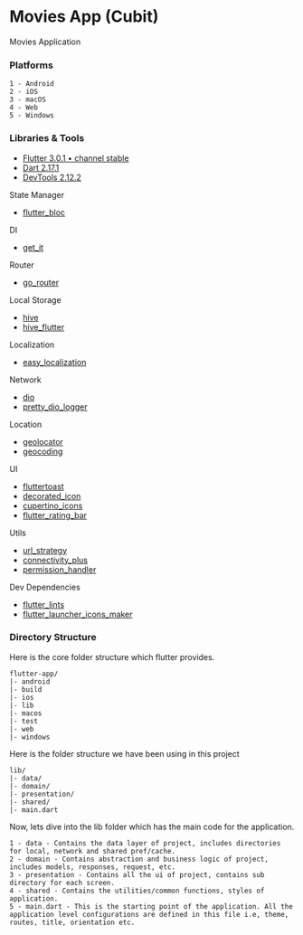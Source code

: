 # Movies App (Cubit)

Movies Application

### Platforms
```
1 - Android
2 - iOS
3 - macOS
4 - Web
5 - Windows
```

### Libraries & Tools

- [Flutter 3.0.1 • channel stable](https://flutter.dev)
- [Dart 2.17.1](https://dart.dev)
- [DevTools 2.12.2](https://docs.flutter.dev/development/tools/devtools/overview)

State Manager
- [flutter_bloc](https://github.com/felangel/bloc/tree/master/packages/flutter_bloc)

DI
- [get_it](https://github.com/fluttercommunity/get_it)

Router
- [go_router](https://github.com/flutter/packages/tree/main/packages/go_router)

Local Storage
- [hive](https://github.com/hivedb/hive)
- [hive_flutter](https://github.com/hivedb/hive)

Localization
- [easy_localization](https://github.com/aissat/easy_localization)

Network
- [dio](https://github.com/flutterchina/dio)
- [pretty_dio_logger](https://github.com/Milad-Akarie/pretty_dio_logger)

Location
- [geolocator](https://github.com/baseflow/flutter-geolocator/tree/main/geolocator)
- [geocoding](https://github.com/baseflow/flutter-geocoding)

UI
- [fluttertoast](https://github.com/PonnamKarthik/FlutterToast)
- [decorated_icon](https://github.com/benPesso/flutter_decorated_icon)
- [cupertino_icons](https://github.com/flutter/packages/tree/master/third_party/packages/cupertino_icons)
- [flutter_rating_bar](https://github.com/sarbagyastha/flutter_rating_bar)

Utils
- [url_strategy](https://github.com/simpleclub/url_strategy)
- [connectivity_plus](https://github.com/fluttercommunity/plus_plugins/tree/main/packages/connectivity_plus)
- [permission_handler](https://github.com/baseflow/flutter-permission-handler)

Dev Dependencies
- [flutter_lints](https://github.com/flutter/packages/tree/main/packages/flutter_lints)
- [flutter_launcher_icons_maker](https://github.com/gsmlg-dev/flutter_launcher_icons_maker)

### Directory Structure
Here is the core folder structure which flutter provides.

```
flutter-app/
|- android
|- build
|- ios
|- lib
|- macos
|- test
|- web
|- windows
```

Here is the folder structure we have been using in this project

```
lib/
|- data/
|- domain/
|- presentation/
|- shared/
|- main.dart
```

Now, lets dive into the lib folder which has the main code for the application.

```
1 - data - Contains the data layer of project, includes directories for local, network and shared pref/cache.
2 - domain - Contains abstraction and business logic of project, includes models, responses, request, etc.
3 - presentation - Contains all the ui of project, contains sub directory for each screen.
4 - shared - Contains the utilities/common functions, styles of application.
5 - main.dart - This is the starting point of the application. All the application level configurations are defined in this file i.e, theme, routes, title, orientation etc.
```
